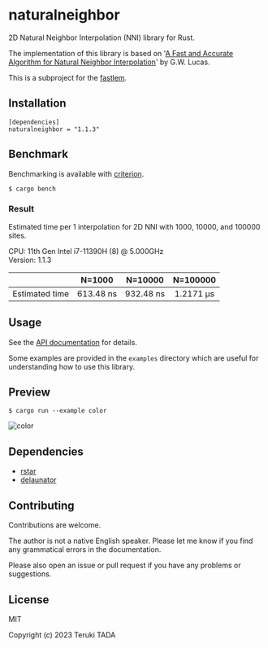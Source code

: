 # naturalneighbor

2D Natural Neighbor Interpolation (NNI) library for Rust.

The implementation of this library is based on '[A Fast and Accurate Algorithm for Natural Neighbor Interpolation](
https://gwlucastrig.github.io/TinfourDocs/NaturalNeighborTinfourAlgorithm/index.html)' by G.W. Lucas.

This is a subproject for the [fastlem](https://github.com/TadaTeruki/fastlem).

## Installation

```
[dependencies]
naturalneighbor = "1.1.3"
```

## Benchmark

Benchmarking is available with [criterion](https://crates.io/crates/criterion).
```
$ cargo bench
```

### Result

Estimated time per 1 interpolation for 2D NNI with 1000, 10000, and 100000 sites.

CPU: 11th Gen Intel i7-11390H (8) @ 5.000GHz<br>
Version: 1.1.3

||N=1000|N=10000|N=100000|
|:---|:---:|:---:|:---:|
|Estimated time|613.48 ns|932.48 ns|1.2171 µs|

## Usage

See the [API documentation](https://docs.rs/naturalneighbor) for details.

Some examples are provided in the `examples` directory which are useful for understanding how to use this library.

## Preview

```
$ cargo run --example color
```

![color](https://github.com/TadaTeruki/naturalneighbor/assets/69315285/0b8f7bc6-a15f-470b-bad3-7852eee55dcd)

## Dependencies

 - [rstar](https://crates.io/crates/rstar)
 - [delaunator](https://crates.io/crates/delaunator)

## Contributing

Contributions are welcome. 

The author is not a native English speaker. Please let me know if you find any grammatical errors in the documentation.

Please also open an issue or pull request if you have any problems or suggestions.

## License

MIT

Copyright (c) 2023 Teruki TADA
